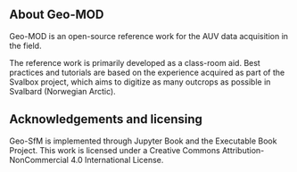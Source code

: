 ## About Geo-MOD
Geo-MOD is an open-source reference work for the AUV data acquisition in the field.

The reference work is primarily developed as a class-room aid. Best practices and tutorials are based on the experience acquired as part of the Svalbox project, which aims to digitize as many outcrops as possible in Svalbard (Norwegian Arctic).

## Acknowledgements and licensing
Geo-SfM is implemented through Jupyter Book and the Executable Book Project. This work is licensed under a Creative Commons Attribution-NonCommercial 4.0 International License.
